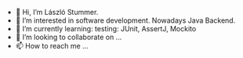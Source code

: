 - 👋 Hi, I’m László Stummer.
- 👀 I’m interested in software development. Nowadays Java Backend.
- 🌱 I’m currently learning:
      testing: JUnit, AssertJ, Mockito
- 💞️ I’m looking to collaborate on ...
- 📫 How to reach me ...

<!---
lstummer/lstummer is a ✨ special ✨ repository because its `README.md` (this file) appears on your GitHub profile.
You can click the Preview link to take a look at your changes.
--->
